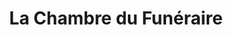 ---
title: "La Chambre du Funéraire"
url: /castelnau-le-lez/la-chambre-du-funeraire/
shop: directeurs de funérailles
---